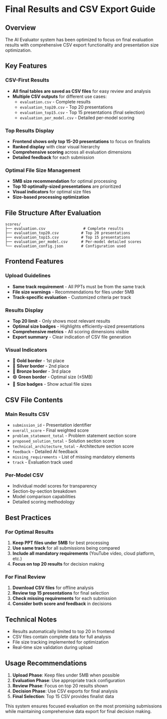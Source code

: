 # Final Results and CSV Export Guide

## Overview
The AI Evaluator system has been optimized to focus on final evaluation results with comprehensive CSV export functionality and presentation size optimization.

## Key Features

### CSV-First Results
- **All final tables are saved as CSV files** for easy review and analysis
- **Multiple CSV outputs** for different use cases:
  - `evaluation.csv` - Complete results
  - `evaluation_top20.csv` - Top 20 presentations
  - `evaluation_top15.csv` - Top 15 presentations (final selection)
  - `evaluation_per_model.csv` - Detailed per-model scoring
 
### Top Results Display
- **Frontend shows only top 15-20 presentations** to focus on finalists
- **Ranked display** with clear visual hierarchy
- **Comprehensive scoring** across all evaluation dimensions
- **Detailed feedback** for each submission

### Optimal File Size Management
- **5MB size recommendation** for optimal processing
- **Top 10 optimally-sized presentations** are prioritized
- **Visual indicators** for optimal size files
- **Size-based processing optimization**

## File Structure After Evaluation

```
scores/
├── evaluation.csv                 # Complete results
├── evaluation_top20.csv          # Top 20 presentations
├── evaluation_top15.csv          # Top 15 presentations  
├── evaluation_per_model.csv      # Per-model detailed scores
└── evaluation_config.json        # Configuration used
```

## Frontend Features

### Upload Guidelines
- **Same track requirement** - All PPTs must be from the same track
- **File size warnings** - Recommendations for files under 5MB
- **Track-specific evaluation** - Customized criteria per track

### Results Display
- **Top 20 limit** - Only shows most relevant results
- **Optimal size badges** - Highlights efficiently-sized presentations
- **Comprehensive metrics** - All scoring dimensions visible
- **Export summary** - Clear indication of CSV file generation

### Visual Indicators
- 🥇 **Gold border** - 1st place
- 🥈 **Silver border** - 2nd place  
- 🥉 **Bronze border** - 3rd place
- 🟢 **Green border** - Optimal size (≤5MB)
- 📏 **Size badges** - Show actual file sizes

## CSV File Contents

### Main Results CSV
- `submission_id` - Presentation identifier
- `overall_score` - Final weighted score
- `problem_statement_total` - Problem statement section score
- `proposed_solution_total` - Solution section score  
- `technical_architecture_total` - Architecture section score
- `feedback` - Detailed AI feedback
- `missing_requirements` - List of missing mandatory elements
- `track` - Evaluation track used

### Per-Model CSV
- Individual model scores for transparency
- Section-by-section breakdown
- Model comparison capabilities
- Detailed scoring methodology

## Best Practices

### For Optimal Results
1. **Keep PPT files under 5MB** for best processing
2. **Use same track** for all submissions being compared
3. **Include all mandatory requirements** (YouTube video, cloud platform, etc.)
4. **Focus on top 20 results** for decision making

### For Final Review
1. **Download CSV files** for offline analysis
2. **Review top 15 presentations** for final selection
3. **Check missing requirements** for each submission
4. **Consider both score and feedback** in decisions

## Technical Notes

- Results automatically limited to top 20 in frontend
- CSV files contain complete data for full analysis
- File size tracking implemented for optimization
- Real-time size validation during upload

## Usage Recommendations

1. **Upload Phase**: Keep files under 5MB when possible
2. **Evaluation Phase**: Use appropriate track configuration  
3. **Review Phase**: Focus on top 20 results shown
4. **Decision Phase**: Use CSV exports for final analysis
5. **Final Selection**: Top 15 CSV provides finalist data

This system ensures focused evaluation on the most promising submissions while maintaining comprehensive data export for final decision making.
